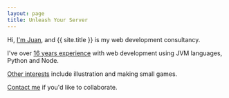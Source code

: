 ```yaml
---
layout: page
title: Unleash Your Server
---
```


Hi, [I'm Juan](https://juanuys.com), and {{ site.title }} is my web development consultancy.

I've over [16 years experience](cv) with web development using JVM languages, Python and Node.

[Other interests](portfolio) include illustration and making small games.

[Contact me](mailto:juan+www@uys.io) if you'd like to collaborate.
